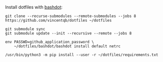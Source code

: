 Install dotfiles with [bashdot](https://github.com/bashdot/bashdot):
```
git clone --recurse-submodules --remote-submodules --jobs 8 https://github.com/vincentqb/dotfiles ~/dotfiles

git submodule sync
git submodule update --init --recursive --remote --jobs 8

env PASSWD=github_application_password \
    ~/dotfiles/bashdot/bashdot install default netrc

/usr/bin/python3 -m pip install --user -r ~/dotfiles/requirements.txt
```
